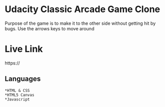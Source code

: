 # Udacity Classic Arcade Game Clone

Purpose of the game is to make it to the other side without getting hit by bugs. Use the arrows keys to move around

# Live Link

https://

## Languages
	*HTML & CSS
	*HTML5 Canvas
	*Javascript

